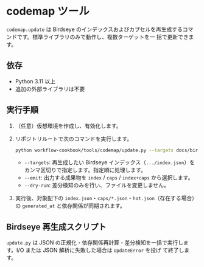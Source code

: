 # codemap ツール

`codemap.update` は Birdseye のインデックスおよびカプセルを再生成するコマンドです。標準ライブラリのみで動作し、複数ターゲットを一
括で更新できます。

## 依存

- Python 3.11 以上
- 追加の外部ライブラリは不要

## 実行手順

1. （任意）仮想環境を作成し、有効化します。
2. リポジトリルートで次のコマンドを実行します。

   ```bash
   python workflow-cookbook/tools/codemap/update.py --targets docs/birdseye/index.json,workflow-cookbook/docs/birdseye/index.json --emit index+caps
   ```

   - `--targets`: 再生成したい Birdseye インデックス（`.../index.json`）をカンマ区切りで指定します。指定順に処理します。
   - `--emit`: 出力する成果物を `index` / `caps` / `index+caps` から選択します。
   - `--dry-run`: 差分検知のみを行い、ファイルを変更しません。
3. 実行後、対象配下の `index.json`・`caps/*.json`・`hot.json`（存在する場合）の `generated_at` と依存関係が同期されます。

## Birdseye 再生成スクリプト

`update.py` は JSON の正規化・依存関係再計算・差分検知を一括で実行します。I/O または JSON 解析に失敗した場合は `UpdateError` を投げ
て終了します。
